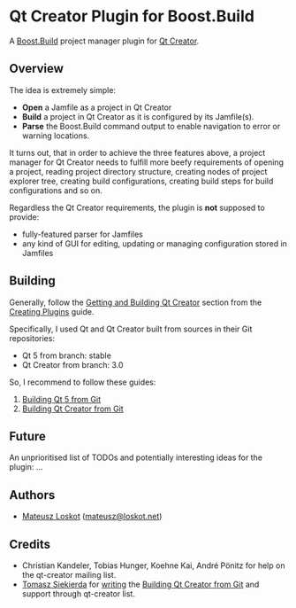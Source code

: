 Qt Creator Plugin for Boost.Build
=================================

A [Boost.Build](http://www.boost.org/boost-build2/) project manager plugin for 
[Qt Creator](http://qt-project.org/wiki/Category:Tools::QtCreator).

Overview
--------

The idea is extremely simple:

* **Open** a Jamfile as a project in Qt Creator
* **Build** a project in Qt Creator as it is configured by its Jamfile(s).
* **Parse** the Boost.Build command output to enable navigation to error or warning locations.

It turns out, that in order to achieve the three features above, a project manager for
Qt Creator needs to fulfill more beefy requirements of opening a project,
reading project directory structure, creating nodes of project explorer tree,
creating build configurations, creating build steps for build configurations and so on.

Regardless the Qt Creator requirements, the plugin is **not** supposed to provide:

* fully-featured parser for Jamfiles 
* any kind of GUI for editing, updating or managing configuration stored in Jamfiles

Building
--------

Generally, follow the 
[Getting and Building Qt Creator](http://doc-snapshot.qt-project.org/qtcreator-extending/getting-and-building.html)
section from the [Creating Plugins](http://doc-snapshot.qt-project.org/qtcreator-extending/creating-plugins.html) guide.

Specifically, I used Qt and Qt Creator built from sources in their Git repositories:

* Qt 5 from branch: stable
* Qt Creator from branch: 3.0

So, I recommend to follow these guides:

1. [Building Qt 5 from Git](http://qt-project.org/wiki/Building_Qt_5_from_Git)
1. [Building Qt Creator from Git](http://qt-project.org/wiki/Building-Qt-Creator-from-Git)

Future
------

An unprioritised list of TODOs and potentially interesting ideas for the plugin:
... 

Authors
-------

* [Mateusz Loskot](http://mateusz.loskot.net) (mateusz@loskot.net)

Credits
-------

* Christian Kandeler, Tobias Hunger, Koehne Kai, André Pönitz for help on the qt-creator mailing list.
* [Tomasz Siekierda](http://sierdzio.com/) for 
  [writing](http://lists.qt-project.org/pipermail/qt-creator/2013-October/002859.html)
  the [Building Qt Creator from Git](http://qt-project.org/wiki/Building-Qt-Creator-from-Git)
  and support through qt-creator list.
